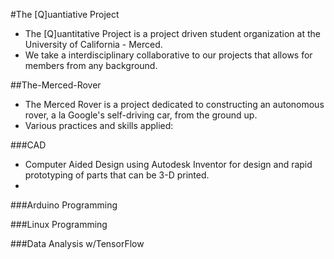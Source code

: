 #The [Q]uantiative Project
  * The [Q]uantitative Project is a project driven student organization at the University of California - Merced.
  * We take a interdisciplinary collaborative to our projects that allows for members from any background.

##The-Merced-Rover
 * The Merced Rover is a project dedicated to constructing an autonomous rover, a la Google's self-driving car, from the ground up.
 * Various practices and skills applied:
 
 ###CAD
   * Computer Aided Design using Autodesk Inventor for design and rapid prototyping of parts that can be 3-D printed.
   * 
  
  ###Arduino Programming
 
  ###Linux Programming
  
  ###Data Analysis w/TensorFlow

